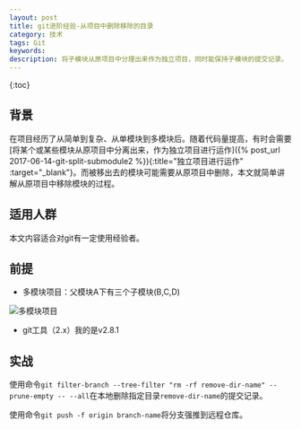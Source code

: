 ```yaml
---
layout: post
title: git进阶经验-从项目中删除移除的目录
category: 技术
tags: Git
keywords: 
description: 将子模块从原项目中分理出来作为独立项目，同时能保持子模块的提交记录。
---
```


{:toc}

## 背景

在项目经历了从简单到复杂、从单模块到多模块后。随着代码量提高，有时会需要[将某个或某些模块从原项目中分离出来，作为独立项目进行运作]({% post_url 2017-06-14-git-split-submodule2 %}){:title="独立项目进行运作"  :target="_blank"}。而被移出去的模块可能需要从原项目中删除，本文就简单讲解从原项目中移除模块的过程。

## 适用人群

本文内容适合对git有一定使用经验者。


## 前提

- 多模块项目：父模块A下有三个子模块(B,C,D)

![多模块项目](http://omsz9j1wp.bkt.clouddn.com/image/git/git-ad.png)

- git工具（2.x）我的是v2.8.1

## 实战

使用命令`git filter-branch --tree-filter "rm -rf remove-dir-name" --prune-empty -- --all`在本地删除指定目录`remove-dir-name`的提交记录。

使用命令`git push -f origin branch-name`将分支强推到远程仓库。